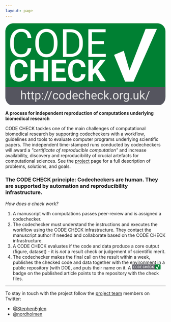 ```yaml
---
layout: page
---
```


<img src="img/codecheck_logo.svg" alt="CODE CHECK logo" />

**A process for independent reproduction of computations underlying biomedical research**

CODE CHECK tackles one of the main challenges of computational biomedical research by supporting codecheckers with a workflow, guidelines and tools to evaluate computer programs underlying scientific papers.
The independent time-stamped runs conducted by codecheckers will award a _"certificate of reproducible computation"_ and increase availability, discovery and reproducibility of crucial artefacts for computational sciences.
See the [project](/project/) page for a full description of problems, solutions, and goals.

### The CODE CHECK principle: Codecheckers are human. They are supported by automation and reproducibility infrastructure.

_How does a check work?_

1. A manuscript with computations passes peer-review and is assigned a codechecker.
1. The codechecker must understand the instructions and executes the workflow using the CODE CHECK infrastructure.
   They contact the manuscript author if needed and collaborate based on the CODE CHECK infrastructure.
1. A CODE CHECK evaluates if the code and data produce a core output (figure, dataset) - it is _not_ a result check or judgement of scientific merit.
1. The codechecker makes the final call on the result within a week, publishes the checked code and data together with the environment in a public repository (with DOI), and puts their name on it. A <img src="img/codecheck-badge.svg" alt="CODE CHECK badge" height="16" style="margin-top: -4px;" /> badge on the published article points to the repository with the check files.

------

To stay in touch with the project follow the [project team](team) members on Twitter:

- [@StephenEglen](https://twitter.com/StephenEglen)
- [@nordholmen](https://twitter.com/nordholmen)
